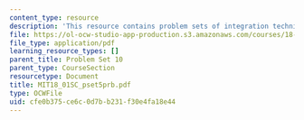 ```yaml
---
content_type: resource
description: 'This resource contains problem sets of integration techniques. '
file: https://ol-ocw-studio-app-production.s3.amazonaws.com/courses/18-01sc-single-variable-calculus-fall-2010/cfe0b375ce6c0d7bb231f30e4fa18e44_MIT18_01SC_pset5prb.pdf
file_type: application/pdf
learning_resource_types: []
parent_title: Problem Set 10
parent_type: CourseSection
resourcetype: Document
title: MIT18_01SC_pset5prb.pdf
type: OCWFile
uid: cfe0b375-ce6c-0d7b-b231-f30e4fa18e44
---
```

